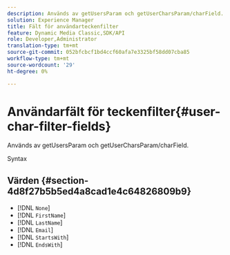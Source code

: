 ```yaml
---
description: Används av getUsersParam och getUserCharsParam/charField.
solution: Experience Manager
title: Fält för användarteckenfilter
feature: Dynamic Media Classic,SDK/API
role: Developer,Administrator
translation-type: tm+mt
source-git-commit: 052bfcbcf1bd4ccf60afa7e3325bf58dd07cba85
workflow-type: tm+mt
source-wordcount: '29'
ht-degree: 0%

---
```



# Användarfält för teckenfilter{#user-char-filter-fields}

Används av getUsersParam och getUserCharsParam/charField.

Syntax

## Värden {#section-4d8f27b5b5ed4a8cad1e4c64826809b9}

* [!DNL `None`]
* [!DNL `FirstName`]
* [!DNL `LastName`]
* [!DNL `Email`]
* [!DNL `StartsWith`]
* [!DNL `EndsWith`]


